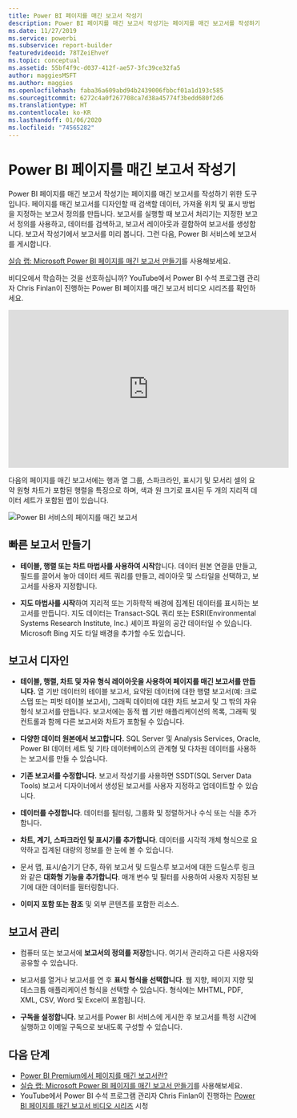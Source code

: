 ```yaml
---
title: Power BI 페이지를 매긴 보고서 작성기
description: Power BI 페이지를 매긴 보고서 작성기는 페이지를 매긴 보고서를 작성하기 위한 도구입니다.
ms.date: 11/27/2019
ms.service: powerbi
ms.subservice: report-builder
featuredvideoid: 78TZeiEhveY
ms.topic: conceptual
ms.assetid: 55bf4f9c-d037-412f-ae57-3fc39ce32fa5
author: maggiesMSFT
ms.author: maggies
ms.openlocfilehash: faba36a609abd94b2439006fbbcf01a1d193c585
ms.sourcegitcommit: 6272c4a0f267708ca7d38a45774f3bedd680f2d6
ms.translationtype: HT
ms.contentlocale: ko-KR
ms.lasthandoff: 01/06/2020
ms.locfileid: "74565282"
---
```

# <a name="power-bi-paginated-report-builder"></a>Power BI 페이지를 매긴 보고서 작성기

 Power BI 페이지를 매긴 보고서 작성기는 페이지를 매긴 보고서를 작성하기 위한 도구입니다.  페이지를 매긴 보고서를 디자인할 때 검색할 데이터, 가져올 위치 및 표시 방법을 지정하는 보고서 정의를 만듭니다. 보고서를 실행할 때 보고서 처리기는 지정한 보고서 정의를 사용하고, 데이터를 검색하고, 보고서 레이아웃과 결합하여 보고서를 생성합니다. 보고서 작성기에서 보고서를 미리 봅니다. 그런 다음, Power BI 서비스에 보고서를 게시합니다.

[실습 랩: Microsoft Power BI 페이지를 매긴 보고서 만들기](https://www.microsoft.com/handsonlabs/selfpacedlabs/details/SQ00208)를 사용해보세요.

비디오에서 학습하는 것을 선호하십니까? YouTube에서 Power BI 수석 프로그램 관리자 Chris Finlan이 진행하는 Power BI 페이지를 매긴 보고서 비디오 시리즈를 확인하세요.

<iframe width="560" height="315" src="https://www.youtube.com/embed/78TZeiEhveY?list=PLx7LcKtN_gq-JVzM6L8xNNxX7kts-KflJ" frameborder="0" allowfullscreen></iframe>

다음의 페이지를 매긴 보고서에는 행과 열 그룹, 스파크라인, 표시기 및 모서리 셀의 요약 원형 차트가 포함된 행렬을 특징으로 하며, 색과 원 크기로 표시된 두 개의 지리적 데이터 세트가 포함된 맵이 있습니다.  

![Power BI 서비스의 페이지를 매긴 보고서](media/report-builder-power-bi/report-builder-get-started-paginated-report.png)

##  <a name="JumpStartReptCreation"></a> 빠른 보고서 만들기  
 
-   **테이블, 행렬 또는 차트 마법사를 사용하여 시작**합니다. 데이터 원본 연결을 만들고, 필드를 끌어서 놓아 데이터 세트 쿼리를 만들고, 레이아웃 및 스타일을 선택하고, 보고서를 사용자 지정합니다.  
  
-   **지도 마법사를 시작**하여 지리적 또는 기하학적 배경에 집계된 데이터를 표시하는 보고서를 만듭니다. 지도 데이터는 Transact-SQL 쿼리 또는 ESRI(Environmental Systems Research Institute, Inc.) 셰이프 파일의 공간 데이터일 수 있습니다. Microsoft Bing 지도 타일 배경을 추가할 수도 있습니다.  

##  <a name="DesignRept"></a> 보고서 디자인  
  
-   **테이블, 행렬, 차트 및 자유 형식 레이아웃을 사용하여 페이지를 매긴 보고서를 만듭니다.** 열 기반 데이터의 테이블 보고서, 요약된 데이터에 대한 행렬 보고서(예: 크로스탭 또는 피벗 테이블 보고서), 그래픽 데이터에 대한 차트 보고서 및 그 밖의 자유 형식 보고서를 만듭니다. 보고서에는 동적 웹 기반 애플리케이션의 목록, 그래픽 및 컨트롤과 함께 다른 보고서와 차트가 포함될 수 있습니다.  
  
-   **다양한 데이터 원본에서 보고합니다.** SQL Server 및 Analysis Services, Oracle, Power BI 데이터 세트 및 기타 데이터베이스의 관계형 및 다차원 데이터를 사용하는 보고서를 만들 수 있습니다.  
  
-   **기존 보고서를 수정합니다.** 보고서 작성기를 사용하면 SSDT(SQL Server Data Tools) 보고서 디자이너에서 생성된 보고서를 사용자 지정하고 업데이트할 수 있습니다.  
  
-   **데이터를 수정합니다**. 데이터를 필터링, 그룹화 및 정렬하거나 수식 또는 식을 추가합니다.  

-   **차트, 계기, 스파크라인 및 표시기를 추가합니다**. 데이터를 시각적 개체 형식으로 요약하고 집계된 대량의 정보를 한 눈에 볼 수 있습니다.  
  
-   문서 맵, 표시/숨기기 단추, 하위 보고서 및 드릴스루 보고서에 대한 드릴스루 링크와 같은 **대화형 기능을 추가합니다**. 매개 변수 및 필터를 사용하여 사용자 지정된 보기에 대한 데이터를 필터링합니다.  
  
-   **이미지 포함 또는 참조** 및 외부 콘텐츠를 포함한 리소스.  
  
##  <a name="ManageRpt"></a> 보고서 관리  
  
-   컴퓨터 또는 보고서에 **보고서의 정의를 저장**합니다. 여기서 관리하고 다른 사용자와 공유할 수 있습니다.  
  
-   보고서를 열거나 보고서를 연 후 **표시 형식을 선택합니다**. 웹 지향, 페이지 지향 및 데스크톱 애플리케이션 형식을 선택할 수 있습니다. 형식에는 MHTML, PDF, XML, CSV, Word 및 Excel이 포함됩니다.  
  
-   **구독을 설정합니다.** 보고서를 Power BI 서비스에 게시한 후 보고서를 특정 시간에 실행하고 이메일 구독으로 보내도록 구성할 수 있습니다.  

## <a name="next-steps"></a>다음 단계

- [Power BI Premium에서 페이지를 매긴 보고서란?](paginated-reports-report-builder-power-bi.md)
- [실습 랩: Microsoft Power BI 페이지를 매긴 보고서 만들기](https://www.microsoft.com/handsonlabs/selfpacedlabs/details/SQ00208)를 사용해보세요.
- YouTube에서 Power BI 수석 프로그램 관리자 Chris Finlan이 진행하는 [Power BI 페이지를 매긴 보고서 비디오 시리즈](https://www.youtube.com/watch?v=78TZeiEhveY&list=PLx7LcKtN_gq-JVzM6L8xNNxX7kts-KflJ) 시청